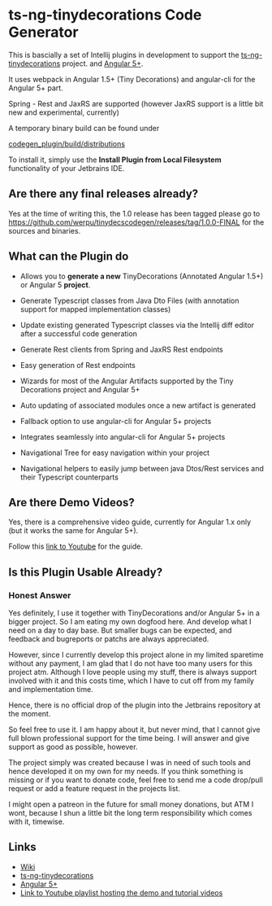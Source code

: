 # ts-ng-tinydecorations Code Generator

This is bascially a set of Intellij plugins in development
to support the [ts-ng-tinydecorations](https://github.com/werpu/ts-ng-tinydecorations) project.
and [Angular 5+](https://angular.io/).

It uses webpack in Angular 1.5+ (Tiny Decorations) and angular-cli for the Angular 5+ part.

Spring - Rest and JaxRS are supported (however JaxRS support is a little bit new and experimental, currently)

A temporary binary build can be found under

[codegen_plugin/build/distributions](https://github.com/werpu/tinydecscodegen/tree/master/codegen_plugin/build/distributions)

To install it, simply use the **Install Plugin from Local Filesystem**
functionality of your Jetbrains IDE.


## Are there any final releases already?

Yes at the time of writing this, the 1.0 release has been tagged
please go to https://github.com/werpu/tinydecscodegen/releases/tag/1.0.0-FINAL
for the sources and binaries.


## What can the Plugin do

* Allows you to **generate a new** TinyDecorations (Annotated Angular 1.5+) or Angular 5 **project**.

* Generate Typescript classes from Java Dto Files (with annotation support for mapped implementation classes)
* Update existing generated Typescript classes via the Intellij diff editor after
a successful code generation
* Generate Rest clients from Spring and JaxRS Rest endpoints
* Easy generation of Rest endpoints
* Wizards for most of the Angular Artifacts supported by the Tiny Decorations project and Angular 5+
* Auto updating of associated modules once a new artifact is generated
* Fallback option to use angular-cli for Angular 5+ projects
* Integrates seamlessly into angular-cli for Angular 5+ projects
* Navigational Tree for easy navigation within your project
* Navigational helpers to easily jump between java Dtos/Rest services and their Typescript counterparts


## Are there Demo Videos?

Yes, there is a comprehensive video guide, currently for Angular 1.x only
(but it works the same for Angular 5+).

Follow this [link to Youtube](https://www.youtube.com/watch?v=MvJY0z3oIYk&list=PLNRFvroappqZZKSrCGBwOSqb-pLomytw6&index=1)
for the guide.


## Is this Plugin Usable Already?

### Honest Answer

Yes definitely, I use it together with TinyDecorations and/or Angular 5+ in a bigger project. 
So I am eating my own dogfood here. And develop what I need on a day to day base.
But smaller bugs can be expected, and feedback and bugreports or patchs are always appreciated.

However, since I currently develop
this project alone in my limited sparetime without any payment, I am glad that I do not have too many
users for this project atm. Although I love people using my stuff, there is always support involved with it 
and this costs time, which I have to cut off from my family and implementation time. 

Hence, there is no official drop of the plugin into the Jetbrains repository at the moment.

So feel free to use it. I am happy about it, but never mind, that I cannot give
full blown professional support for the time being. I will answer and give
support as good as possible, however.

The project simply was created because I was in need of such tools
and hence developed it on my own for my needs. If you think something is missing or if you want to donate
code, feel free to send me a code drop/pull request or add a feature request in the projects list.

I might open a patreon in the future for small money donations, but ATM I wont,
because I shun a little bit the long term responsibility which comes with it, timewise.



## Links

* [Wiki](https://github.com/werpu/tinydecscodegen/wiki)
* [ts-ng-tinydecorations](https://github.com/werpu/ts-ng-tinydecorations) 
* [Angular 5+](https://angular.io/)
* [Link to Youtube playlist hosting the demo and tutorial videos](https://www.youtube.com/watch?v=GNpvAFgr1rw&list=PLNRFvroappqZZKSrCGBwOSqb-pLomytw6)
